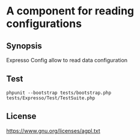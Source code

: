 # A component for reading configurations

## Synopsis

Expresso Config allow to read data configuration

## Test

    phpunit --bootstrap tests/bootstrap.php tests/Expresso/Test/TestSuite.php

## License

https://www.gnu.org/licenses/agpl.txt
